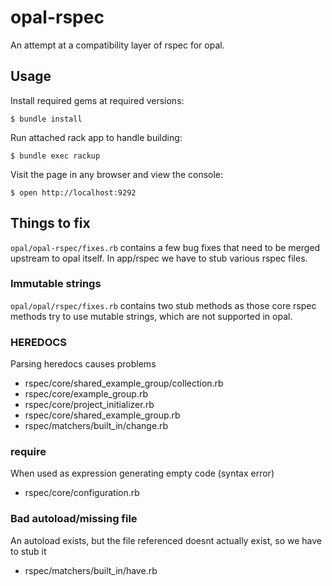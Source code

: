 # opal-rspec

An attempt at a compatibility layer of rspec for opal.

## Usage

Install required gems at required versions:

    $ bundle install

Run attached rack app to handle building:

    $ bundle exec rackup

Visit the page in any browser and view the console:

    $ open http://localhost:9292

## Things to fix

`opal/opal-rspec/fixes.rb` contains a few bug fixes that need to be merged upstream
to opal itself. In app/rspec we have to stub various rspec files.

### Immutable strings

`opal/opal/rspec/fixes.rb` contains two stub methods as those core rspec methods
try to use mutable strings, which are not supported in opal.

### HEREDOCS

Parsing heredocs causes problems

* rspec/core/shared_example_group/collection.rb
* rspec/core/example_group.rb
* rspec/core/project_initializer.rb
* rspec/core/shared_example_group.rb
* rspec/matchers/built_in/change.rb

### require

When used as expression generating empty code (syntax error)

* rspec/core/configuration.rb

### Bad autoload/missing file

An autoload exists, but the file referenced doesnt actually exist, so we
have to stub it

* rspec/matchers/built_in/have.rb
